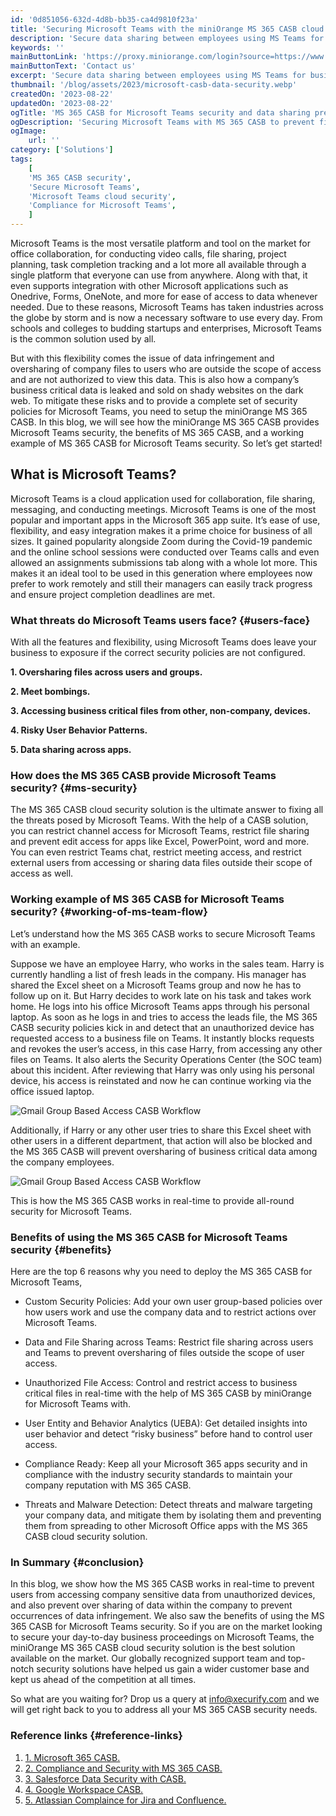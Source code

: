 ```yaml
---
id: '0d851056-632d-4d8b-bb35-ca4d9810f23a'
title: 'Securing Microsoft Teams with the miniOrange MS 365 CASB cloud security solution'
description: 'Secure data sharing between employees using MS Teams for business workflows, and set custom user group based security polices that prevent data leaking to unauthorized users. Get started with the miniOrange MS 365 CASB solution by miniOrange today to secure Microsoft Teams and boost office productivity.'
keywords: ''
mainButtonLink: 'https://proxy.miniorange.com/login?source=https://www.miniorange.com/reverse-proxy/google-workspace-account-security'
mainButtonText: 'Contact us'
excerpt: 'Secure data sharing between employees using MS Teams for business workflows, and set custom user group based security polices that prevent data leaking to unauthorized users. Get started with the miniOrange MS 365 CASB solution by miniOrange today to secure Microsoft Teams and boost office productivity.'
thumbnail: '/blog/assets/2023/microsoft-casb-data-security.webp'
createdOn: '2023-08-22'
updatedOn: '2023-08-22'
ogTitle: 'MS 365 CASB for Microsoft Teams security and data sharing prevention'
ogDescription: 'Securing Microsoft Teams with MS 365 CASB to prevent file oversharing and unauthorized user access. Enable compliance, data protection, and threat detection. '
ogImage:
    url: ''
category: ['Solutions']
tags:
    [
	'MS 365 CASB security',
    'Secure Microsoft Teams',
    'Microsoft Teams cloud security',
    'Compliance for Microsoft Teams',
    ]
---
```


Microsoft Teams is the most versatile platform and tool on the market for office collaboration, for conducting video calls, file sharing, project planning, task completion tracking and a lot more all available through a single platform that everyone can use from anywhere. Along with that, it even supports integration with other Microsoft applications such as Onedrive, Forms, OneNote, and more for ease of access to data whenever needed. Due to these reasons, Microsoft Teams has taken industries across the globe by storm and is now a necessary software to use every day. From schools and colleges to budding startups and enterprises, Microsoft Teams is the common solution used by all.

But with this flexibility comes the issue of data infringement and oversharing of company files to users who are outside the scope of access and are not authorized to view this data. This is also how a company’s business critical data is leaked and sold on shady websites on the dark web. To mitigate these risks and to provide a complete set of security policies for Microsoft Teams, you need to setup the miniOrange MS 365 CASB. In this blog, we will see how the miniOrange MS 365 CASB provides Microsoft Teams security, the benefits of MS 365 CASB, and a working example of MS 365 CASB for Microsoft Teams security. So let’s get started!


## What is Microsoft Teams?

Microsoft Teams is a cloud application used for collaboration, file sharing, messaging, and conducting meetings. Microsoft Teams is one of the most popular and important apps in the Microsoft 365 app suite. It’s ease of use, flexibility, and easy integration makes it a prime choice for business of all sizes. It gained popularity alongside Zoom during the Covid-19 pandemic and the online school sessions were conducted over Teams calls and even allowed an assignments submissions tab along with a whole lot more. This makes it an ideal tool to be used in this generation where employees now prefer to work remotely and still their managers can easily track progress and ensure project completion deadlines are met.

### What threats do Microsoft Teams users face? {#users-face}

With all the features and flexibility, using Microsoft Teams does leave your business to exposure if the correct security policies are not configured.

**1. Oversharing files across users and groups.** 

**2. Meet bombings.**

**3. Accessing business critical files from other, non-company, devices.** 

**4. Risky User Behavior Patterns.** 

**5. Data sharing across apps.** 


### How does the MS 365 CASB provide Microsoft Teams security? {#ms-security}

The MS 365 CASB cloud security solution is the ultimate answer to fixing all the threats posed by Microsoft Teams. With the help of a CASB solution, you can restrict channel access for Microsoft Teams, restrict file sharing and prevent edit access for apps like Excel, PowerPoint, word and more. You can even restrict Teams chat, restrict meeting access, and restrict external users from accessing or sharing data files outside their scope of access as well.

### Working example of MS 365 CASB for Microsoft Teams security? {#working-of-ms-team-flow}

Let’s understand how the MS 365 CASB works to secure Microsoft Teams with an example.

Suppose we have an employee Harry, who works in the sales team. Harry is currently handling a list of fresh leads in the company. His manager has shared the Excel sheet on a Microsoft Teams group and now he has to follow up on it. But Harry decides to work late on his task and takes work home. He logs into his office Microsoft Teams apps through his personal laptop. As soon as he logs in and tries to access the leads file, the MS 365 CASB security policies kick in and detect that an unauthorized device has requested access to a business file on Teams. It instantly blocks requests and revokes the user’s access, in this case Harry, from accessing any other files on Teams. It also alerts the Security Operations Center (the SOC team) about this incident. After reviewing that Harry was only using his personal device, his access is reinstated and now he can continue working via the office issued laptop.

![Gmail Group Based Access CASB Workflow](/blog/assets/2023/harry-ms-excel-casb-solution.webp)

Additionally, if Harry or any other user tries to share this Excel sheet with other users in a different department, that action will also be blocked and the MS 365 CASB will prevent oversharing of business critical data among the company employees.

![Gmail Group Based Access CASB Workflow](/blog/assets/2023/share-ms-excel-sheet-casb.webp)

This is how the MS 365 CASB works in real-time to provide all-round security for Microsoft Teams.

### Benefits of using the MS 365 CASB for Microsoft Teams security {#benefits}

Here are the top 6 reasons why you need to deploy the MS 365 CASB for Microsoft Teams,

- Custom Security Policies: Add your own user group-based policies over how users work and use the company data and to restrict actions over Microsoft Teams.

- Data and File Sharing across Teams: Restrict file sharing across users and Teams to prevent oversharing of files outside the scope of user access.

- Unauthorized File Access: Control and restrict access to business critical files in real-time with the help of MS 365 CASB by miniOrange for Microsoft Teams with.

- User Entity and Behavior Analytics (UEBA): Get detailed insights into user behavior and detect “risky business” before hand to control user access.

- Compliance Ready: Keep all your Microsoft 365 apps security and in compliance with the industry security standards to maintain your company reputation with MS 365 CASB.

- Threats and Malware Detection: Detect threats and malware targeting your company data, and mitigate them by isolating them and preventing them from spreading to other Microsoft Office apps with the MS 365 CASB cloud security solution.

### In Summary {#conclusion}

In this blog, we show how the MS 365 CASB works in real-time to prevent users from accessing company sensitive data from unauthorized devices, and also prevent over sharing of data within the company to prevent occurrences of data infringement. We also saw the benefits of using the MS 365 CASB for Microsoft Teams security.
So if you are on the market looking to secure your day-to-day business proceedings on Microsoft Teams, the miniOrange MS 365 CASB cloud security solution is the best solution available on the market.
Our globally recognized support team and top-notch security solutions have helped us gain a wider customer base and kept us ahead of the competition at all times.

So what are you waiting for? Drop us a query at info@xecurify.com and we will get right back to you to address all your MS 365 CASB security needs.

### Reference links  {#reference-links}

1. [1. Microsoft 365 CASB.](https://www.miniorange.com/casb/microsoft-365-casb-for-cloud-app-security)
2. [2. Compliance and Security with MS 365 CASB.](https://blog.miniorange.com/microsoft-office-365-casb-security/)
3. [3. Salesforce Data Security with CASB.](https://blog.miniorange.com/casb-salesforce-data-security/)
4. [4. Google Workspace CASB.](https://www.miniorange.com/casb/google-workspace-casb-cloud-access-security)
5. [5. Atlassian Complaince for Jira and Confluence.](https://blog.miniorange.com/atlassian-security-for-jira-and-confluence-with-casb/)




